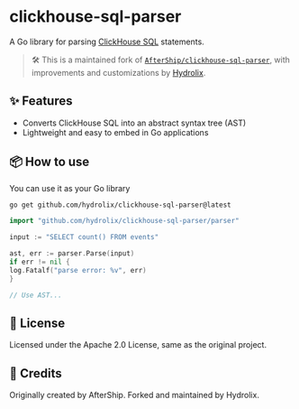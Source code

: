 # clickhouse-sql-parser

A Go library for parsing [ClickHouse SQL](https://clickhouse.com/docs/en/sql-reference/) statements.

> 🛠️ This is a maintained fork of [`AfterShip/clickhouse-sql-parser`](https://github.com/AfterShip/clickhouse-sql-parser), with improvements and customizations by [Hydrolix](https://github.com/hydrolix).

## ✨ Features

- Converts ClickHouse SQL into an abstract syntax tree (AST)
- Lightweight and easy to embed in Go applications

## 📦 How to use
You can use it as your Go library
```bash
go get github.com/hydrolix/clickhouse-sql-parser@latest
```

```go
import "github.com/hydrolix/clickhouse-sql-parser/parser"

input := "SELECT count() FROM events"

ast, err := parser.Parse(input)
if err != nil {
log.Fatalf("parse error: %v", err)
}

// Use AST...
```

## 📄 License
Licensed under the Apache 2.0 License, same as the original project.

## 🙏 Credits
Originally created by AfterShip.
Forked and maintained by Hydrolix.